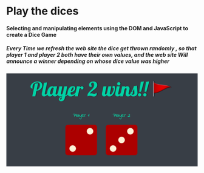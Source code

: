 # **Play the dices**
#### Selecting and manipulating elements using the DOM and JavaScript to create a Dice Game
##### Every Time we refresh the web site the dice get thrown randomly , so that player 1 and player 2 both have their own values, and the web site Will announce a winner depending on whose dice value was higher
<img src="images/DiceGame.png">
